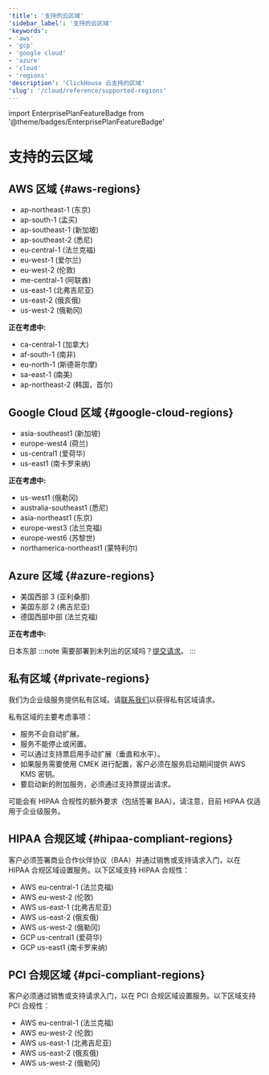 ```yaml
---
'title': '支持的云区域'
'sidebar_label': '支持的云区域'
'keywords':
- 'aws'
- 'gcp'
- 'google cloud'
- 'azure'
- 'cloud'
- 'regions'
'description': 'ClickHouse 云支持的区域'
'slug': '/cloud/reference/supported-regions'
---
```


import EnterprisePlanFeatureBadge from '@theme/badges/EnterprisePlanFeatureBadge'


# 支持的云区域

## AWS 区域 {#aws-regions}

- ap-northeast-1 (东京)
- ap-south-1 (孟买)
- ap-southeast-1 (新加坡)
- ap-southeast-2 (悉尼)
- eu-central-1 (法兰克福)
- eu-west-1 (爱尔兰)
- eu-west-2 (伦敦)
- me-central-1 (阿联酋)
- us-east-1 (北弗吉尼亚)
- us-east-2 (俄亥俄)
- us-west-2 (俄勒冈)

**正在考虑中:**
- ca-central-1 (加拿大)
- af-south-1 (南非)
- eu-north-1 (斯德哥尔摩)
- sa-east-1 (南美)
- ap-northeast-2 (韩国，首尔)

## Google Cloud 区域 {#google-cloud-regions}

- asia-southeast1 (新加坡)
- europe-west4 (荷兰)
- us-central1 (爱荷华)
- us-east1 (南卡罗来纳)

**正在考虑中:**

- us-west1 (俄勒冈)
- australia-southeast1 (悉尼)
- asia-northeast1 (东京)
- europe-west3 (法兰克福)
- europe-west6 (苏黎世)
- northamerica-northeast1 (蒙特利尔)

## Azure 区域 {#azure-regions}

- 美国西部 3 (亚利桑那)
- 美国东部 2 (弗吉尼亚)
- 德国西部中部 (法兰克福)

**正在考虑中:**

日本东部
:::note 
需要部署到未列出的区域吗？[提交请求](https://clickhouse.com/pricing?modal=open)。 
:::

## 私有区域 {#private-regions}

<EnterprisePlanFeatureBadge feature="Private regions feature"/>

我们为企业级服务提供私有区域。请[联系我们](https://clickhouse.com/company/contact)以获得私有区域请求。

私有区域的主要考虑事项：
- 服务不会自动扩展。
- 服务不能停止或闲置。
- 可以通过支持票启用手动扩展（垂直和水平）。
- 如果服务需要使用 CMEK 进行配置，客户必须在服务启动期间提供 AWS KMS 密钥。
- 要启动新的附加服务，必须通过支持票提出请求。

可能会有 HIPAA 合规性的额外要求（包括签署 BAA）。请注意，目前 HIPAA 仅适用于企业级服务。

## HIPAA 合规区域 {#hipaa-compliant-regions}

<EnterprisePlanFeatureBadge feature="HIPAA" support="true"/>

客户必须签署商业合作伙伴协议（BAA）并通过销售或支持请求入门，以在 HIPAA 合规区域设置服务。以下区域支持 HIPAA 合规性：
- AWS eu-central-1 (法兰克福)
- AWS eu-west-2 (伦敦)
- AWS us-east-1 (北弗吉尼亚)
- AWS us-east-2 (俄亥俄)
- AWS us-west-2 (俄勒冈)
- GCP us-central1 (爱荷华)
- GCP us-east1 (南卡罗来纳)

## PCI 合规区域 {#pci-compliant-regions}

<EnterprisePlanFeatureBadge feature="PCI" support="true"/>

客户必须通过销售或支持请求入门，以在 PCI 合规区域设置服务。以下区域支持 PCI 合规性：
- AWS eu-central-1 (法兰克福)
- AWS eu-west-2 (伦敦)
- AWS us-east-1 (北弗吉尼亚)
- AWS us-east-2 (俄亥俄)
- AWS us-west-2 (俄勒冈)
